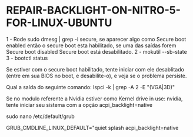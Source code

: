 # REPAIR-BACKLIGHT-ON-NITRO-5-FOR-LINUX-UBUNTU

1 - Rode sudo dmesg | grep -i secure, se aparecer algo como Secure boot enabled então o secure boot esta habilitado, se uma das saídas forem Secure boot disabled Secure boot está desabilitado.
2 - mokutil --sb-state
3 - bootctl status

Se estiver com o secure boot habilitado, tente iniciar com ele desablitado (entre em sua BIOS no boot, e desabilite-o), e veja se o problema persiste.

Qual a saída do seguinte comando: lspci -k | grep -A 2 -E "(VGA|3D)"

Se no modulo referente a Nvidia estiver como Kernel drive in use: nvidia, tente iniciar seu sistema com a opção acpi_backlight=native


sudo nano /etc/default/grub

GRUB_CMDLINE_LINUX_DEFAULT="quiet splash acpi_backlight=native
